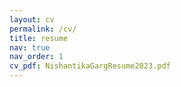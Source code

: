 ```yaml
---
layout: cv
permalink: /cv/
title: resume
nav: true
nav_order: 1
cv_pdf: NishantikaGargResume2023.pdf
---
```

